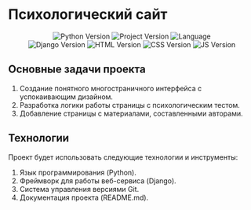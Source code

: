 # Психологический сайт

<p align="center">
   <img src="https://img.shields.io/badge/python-3.11-green" alt="Python Version">
   <img src="https://img.shields.io/badge/version-v1.0b-lightgrey" alt="Project Version">
   <img src="https://img.shields.io/badge/language-ru-blue" alt="Language">
  <br>
  <img src="https://img.shields.io/badge/django-4.2.7-green" alt="Django Version">
  <img src="https://img.shields.io/badge/html-orange" alt="HTML Version">
  <img src="https://img.shields.io/badge/css-blue" alt="CSS Version">
  <img src="https://img.shields.io/badge/js-yellow" alt="JS Version">
</p>

## Основные задачи проекта
1. Создание понятного многостраничного интерфейса с успокаивающим дизайном.
2. Разработка логики работы страницы с психологическим тестом.
3. Добавление страницы с материалами, составленными авторами.

## Технологии
Проект будет использовать следующие технологии и инструменты:

1. Язык программирования (Python).
2. Фреймворк для работы веб-сервиса (Django).
3. Система управления версиями Git.
4. Документация проекта (README.md).
